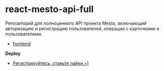 # react-mesto-api-full
Репозиторий для полноценного API проекта Mesto, включающий авторизацию и регистрацию пользователей, операции с карточками и пользователями.  


- [frontend](https://github.com/TuretskayaIrina/react-mesto-auth)

**Deploy**

* [Регистрируйтесь, ставьте лайки =)](https://cat.students.nomoreparties.space/)
